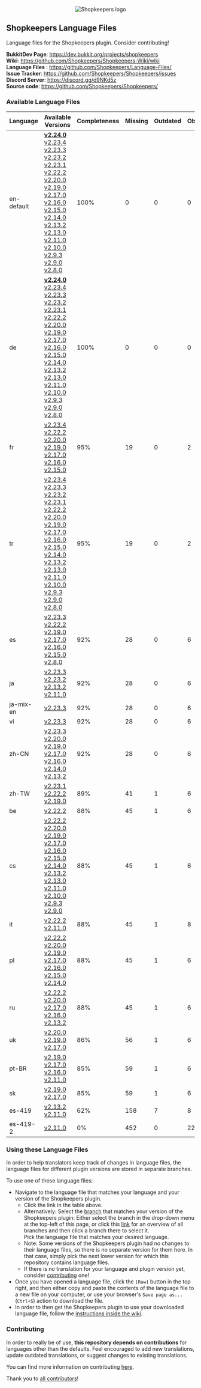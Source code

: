 <p align="center">
  <img src="https://github.com/Shopkeepers/Shopkeepers-Wiki/wiki/images/logos/shopkeepers_logo_small_with_text.png?raw=true" alt="Shopkeepers logo"/>
</p>

## Shopkeepers Language Files

Language files for the Shopkeepers plugin. Consider contributing!

**BukkitDev Page**: https://dev.bukkit.org/projects/shopkeepers  
**Wiki**: https://github.com/Shopkeepers/Shopkeepers-Wiki/wiki  
**Language Files** : https://github.com/Shopkeepers/Language-Files/  
**Issue Tracker**: https://github.com/Shopkeepers/Shopkeepers/issues  
**Discord Server**: https://discord.gg/d9NKd5z  
**Source code**: https://github.com/Shopkeepers/Shopkeepers/  

### Available Language Files

| Language | Available Versions | Completeness | Missing | Outdated | Obsolete |
|----------|--------------------|--------------|---------|----------|----------|
| en-default | [**v2.24.0**](https://github.com/Shopkeepers/Language-Files/blob/v2.24.0/lang/language-en-default.yml) [v2.23.4](https://github.com/Shopkeepers/Language-Files/blob/v2.23.4/lang/language-en-default.yml) [v2.23.3](https://github.com/Shopkeepers/Language-Files/blob/v2.23.3/lang/language-en-default.yml) [v2.23.2](https://github.com/Shopkeepers/Language-Files/blob/v2.23.2/lang/language-en-default.yml) [v2.23.1](https://github.com/Shopkeepers/Language-Files/blob/v2.23.1/lang/language-en-default.yml) [v2.22.2](https://github.com/Shopkeepers/Language-Files/blob/v2.22.2/lang/language-en-default.yml) [v2.20.0](https://github.com/Shopkeepers/Language-Files/blob/v2.20.0/lang/language-en-default.yml) [v2.19.0](https://github.com/Shopkeepers/Language-Files/blob/v2.19.0/lang/language-en-default.yml) [v2.17.0](https://github.com/Shopkeepers/Language-Files/blob/v2.17.0/lang/language-en-default.yml) [v2.16.0](https://github.com/Shopkeepers/Language-Files/blob/v2.16.0/lang/language-en-default.yml) [v2.15.0](https://github.com/Shopkeepers/Language-Files/blob/v2.15.0/lang/language-en-default.yml) [v2.14.0](https://github.com/Shopkeepers/Language-Files/blob/v2.14.0/lang/language-en-default.yml) [v2.13.2](https://github.com/Shopkeepers/Language-Files/blob/v2.13.2/lang/language-en-default.yml) [v2.13.0](https://github.com/Shopkeepers/Language-Files/blob/v2.13.0/lang/language-en-default.yml) [v2.11.0](https://github.com/Shopkeepers/Language-Files/blob/v2.11.0/lang/language-en-default.yml) [v2.10.0](https://github.com/Shopkeepers/Language-Files/blob/v2.10.0/lang/language-en-default.yml) [v2.9.3](https://github.com/Shopkeepers/Language-Files/blob/v2.9.3/lang/language-en-default.yml) [v2.9.0](https://github.com/Shopkeepers/Language-Files/blob/v2.9.0/lang/language-en-default.yml) [v2.8.0](https://github.com/Shopkeepers/Language-Files/blob/v2.8.0/lang/language-en-default.yml) | 100% | 0 | 0 | 0 |
| de | [**v2.24.0**](https://github.com/Shopkeepers/Language-Files/blob/v2.24.0/lang/language-de.yml) [v2.23.4](https://github.com/Shopkeepers/Language-Files/blob/v2.23.4/lang/language-de.yml) [v2.23.3](https://github.com/Shopkeepers/Language-Files/blob/v2.23.3/lang/language-de.yml) [v2.23.2](https://github.com/Shopkeepers/Language-Files/blob/v2.23.2/lang/language-de.yml) [v2.23.1](https://github.com/Shopkeepers/Language-Files/blob/v2.23.1/lang/language-de.yml) [v2.22.2](https://github.com/Shopkeepers/Language-Files/blob/v2.22.2/lang/language-de.yml) [v2.20.0](https://github.com/Shopkeepers/Language-Files/blob/v2.20.0/lang/language-de.yml) [v2.19.0](https://github.com/Shopkeepers/Language-Files/blob/v2.19.0/lang/language-de.yml) [v2.17.0](https://github.com/Shopkeepers/Language-Files/blob/v2.17.0/lang/language-de.yml) [v2.16.0](https://github.com/Shopkeepers/Language-Files/blob/v2.16.0/lang/language-de.yml) [v2.15.0](https://github.com/Shopkeepers/Language-Files/blob/v2.15.0/lang/language-de.yml) [v2.14.0](https://github.com/Shopkeepers/Language-Files/blob/v2.14.0/lang/language-de.yml) [v2.13.2](https://github.com/Shopkeepers/Language-Files/blob/v2.13.2/lang/language-de.yml) [v2.13.0](https://github.com/Shopkeepers/Language-Files/blob/v2.13.0/lang/language-de.yml) [v2.11.0](https://github.com/Shopkeepers/Language-Files/blob/v2.11.0/lang/language-de.yml) [v2.10.0](https://github.com/Shopkeepers/Language-Files/blob/v2.10.0/lang/language-de.yml) [v2.9.3](https://github.com/Shopkeepers/Language-Files/blob/v2.9.3/lang/language-de.yml) [v2.9.0](https://github.com/Shopkeepers/Language-Files/blob/v2.9.0/lang/language-de.yml) [v2.8.0](https://github.com/Shopkeepers/Language-Files/blob/v2.8.0/lang/language-de.yml) | 100% | 0 | 0 | 0 |
| fr | [v2.23.4](https://github.com/Shopkeepers/Language-Files/blob/v2.23.4/lang/language-fr.yml) [v2.22.2](https://github.com/Shopkeepers/Language-Files/blob/v2.22.2/lang/language-fr.yml) [v2.20.0](https://github.com/Shopkeepers/Language-Files/blob/v2.20.0/lang/language-fr.yml) [v2.19.0](https://github.com/Shopkeepers/Language-Files/blob/v2.19.0/lang/language-fr.yml) [v2.17.0](https://github.com/Shopkeepers/Language-Files/blob/v2.17.0/lang/language-fr.yml) [v2.16.0](https://github.com/Shopkeepers/Language-Files/blob/v2.16.0/lang/language-fr.yml) [v2.15.0](https://github.com/Shopkeepers/Language-Files/blob/v2.15.0/lang/language-fr.yml) | 95% | 19 | 0 | 2 |
| tr | [v2.23.4](https://github.com/Shopkeepers/Language-Files/blob/v2.23.4/lang/language-tr.yml) [v2.23.3](https://github.com/Shopkeepers/Language-Files/blob/v2.23.3/lang/language-tr.yml) [v2.23.2](https://github.com/Shopkeepers/Language-Files/blob/v2.23.2/lang/language-tr.yml) [v2.23.1](https://github.com/Shopkeepers/Language-Files/blob/v2.23.1/lang/language-tr.yml) [v2.22.2](https://github.com/Shopkeepers/Language-Files/blob/v2.22.2/lang/language-tr.yml) [v2.20.0](https://github.com/Shopkeepers/Language-Files/blob/v2.20.0/lang/language-tr.yml) [v2.19.0](https://github.com/Shopkeepers/Language-Files/blob/v2.19.0/lang/language-tr.yml) [v2.17.0](https://github.com/Shopkeepers/Language-Files/blob/v2.17.0/lang/language-tr.yml) [v2.16.0](https://github.com/Shopkeepers/Language-Files/blob/v2.16.0/lang/language-tr.yml) [v2.15.0](https://github.com/Shopkeepers/Language-Files/blob/v2.15.0/lang/language-tr.yml) [v2.14.0](https://github.com/Shopkeepers/Language-Files/blob/v2.14.0/lang/language-tr.yml) [v2.13.2](https://github.com/Shopkeepers/Language-Files/blob/v2.13.2/lang/language-tr.yml) [v2.13.0](https://github.com/Shopkeepers/Language-Files/blob/v2.13.0/lang/language-tr.yml) [v2.11.0](https://github.com/Shopkeepers/Language-Files/blob/v2.11.0/lang/language-tr.yml) [v2.10.0](https://github.com/Shopkeepers/Language-Files/blob/v2.10.0/lang/language-tr.yml) [v2.9.3](https://github.com/Shopkeepers/Language-Files/blob/v2.9.3/lang/language-tr.yml) [v2.9.0](https://github.com/Shopkeepers/Language-Files/blob/v2.9.0/lang/language-tr.yml) [v2.8.0](https://github.com/Shopkeepers/Language-Files/blob/v2.8.0/lang/language-tr.yml) | 95% | 19 | 0 | 2 |
| es | [v2.23.3](https://github.com/Shopkeepers/Language-Files/blob/v2.23.3/lang/language-es.yml) [v2.22.2](https://github.com/Shopkeepers/Language-Files/blob/v2.22.2/lang/language-es.yml) [v2.19.0](https://github.com/Shopkeepers/Language-Files/blob/v2.19.0/lang/language-es.yml) [v2.17.0](https://github.com/Shopkeepers/Language-Files/blob/v2.17.0/lang/language-es.yml) [v2.16.0](https://github.com/Shopkeepers/Language-Files/blob/v2.16.0/lang/language-es.yml) [v2.15.0](https://github.com/Shopkeepers/Language-Files/blob/v2.15.0/lang/language-es.yml) [v2.8.0](https://github.com/Shopkeepers/Language-Files/blob/v2.8.0/lang/language-es.yml) | 92% | 28 | 0 | 6 |
| ja | [v2.23.3](https://github.com/Shopkeepers/Language-Files/blob/v2.23.3/lang/language-ja.yml) [v2.23.2](https://github.com/Shopkeepers/Language-Files/blob/v2.23.2/lang/language-ja.yml) [v2.13.2](https://github.com/Shopkeepers/Language-Files/blob/v2.13.2/lang/language-ja.yml) [v2.11.0](https://github.com/Shopkeepers/Language-Files/blob/v2.11.0/lang/language-ja.yml) | 92% | 28 | 0 | 6 |
| ja-mix-en | [v2.23.3](https://github.com/Shopkeepers/Language-Files/blob/v2.23.3/lang/language-ja-mix-en.yml) | 92% | 28 | 0 | 6 |
| vi | [v2.23.3](https://github.com/Shopkeepers/Language-Files/blob/v2.23.3/lang/language-vi.yml) | 92% | 28 | 0 | 6 |
| zh-CN | [v2.23.3](https://github.com/Shopkeepers/Language-Files/blob/v2.23.3/lang/language-zh-CN.yml) [v2.20.0](https://github.com/Shopkeepers/Language-Files/blob/v2.20.0/lang/language-zh-CN.yml) [v2.19.0](https://github.com/Shopkeepers/Language-Files/blob/v2.19.0/lang/language-zh-CN.yml) [v2.17.0](https://github.com/Shopkeepers/Language-Files/blob/v2.17.0/lang/language-zh-CN.yml) [v2.16.0](https://github.com/Shopkeepers/Language-Files/blob/v2.16.0/lang/language-zh-CN.yml) [v2.14.0](https://github.com/Shopkeepers/Language-Files/blob/v2.14.0/lang/language-zh-CN.yml) [v2.13.2](https://github.com/Shopkeepers/Language-Files/blob/v2.13.2/lang/language-zh-CN.yml) | 92% | 28 | 0 | 6 |
| zh-TW | [v2.23.1](https://github.com/Shopkeepers/Language-Files/blob/v2.23.1/lang/language-zh-TW.yml) [v2.22.2](https://github.com/Shopkeepers/Language-Files/blob/v2.22.2/lang/language-zh-TW.yml) [v2.19.0](https://github.com/Shopkeepers/Language-Files/blob/v2.19.0/lang/language-zh-TW.yml) | 89% | 41 | 1 | 6 |
| be | [v2.22.2](https://github.com/Shopkeepers/Language-Files/blob/v2.22.2/lang/language-be.yml) | 88% | 45 | 1 | 6 |
| cs | [v2.22.2](https://github.com/Shopkeepers/Language-Files/blob/v2.22.2/lang/language-cs.yml) [v2.20.0](https://github.com/Shopkeepers/Language-Files/blob/v2.20.0/lang/language-cs.yml) [v2.19.0](https://github.com/Shopkeepers/Language-Files/blob/v2.19.0/lang/language-cs.yml) [v2.17.0](https://github.com/Shopkeepers/Language-Files/blob/v2.17.0/lang/language-cs.yml) [v2.16.0](https://github.com/Shopkeepers/Language-Files/blob/v2.16.0/lang/language-cs.yml) [v2.15.0](https://github.com/Shopkeepers/Language-Files/blob/v2.15.0/lang/language-cs.yml) [v2.14.0](https://github.com/Shopkeepers/Language-Files/blob/v2.14.0/lang/language-cs.yml) [v2.13.2](https://github.com/Shopkeepers/Language-Files/blob/v2.13.2/lang/language-cs.yml) [v2.13.0](https://github.com/Shopkeepers/Language-Files/blob/v2.13.0/lang/language-cs.yml) [v2.11.0](https://github.com/Shopkeepers/Language-Files/blob/v2.11.0/lang/language-cs.yml) [v2.10.0](https://github.com/Shopkeepers/Language-Files/blob/v2.10.0/lang/language-cs.yml) [v2.9.3](https://github.com/Shopkeepers/Language-Files/blob/v2.9.3/lang/language-cs.yml) [v2.9.0](https://github.com/Shopkeepers/Language-Files/blob/v2.9.0/lang/language-cs.yml) | 88% | 45 | 1 | 6 |
| it | [v2.22.2](https://github.com/Shopkeepers/Language-Files/blob/v2.22.2/lang/language-it.yml) [v2.11.0](https://github.com/Shopkeepers/Language-Files/blob/v2.11.0/lang/language-it.yml) | 88% | 45 | 1 | 8 |
| pl | [v2.22.2](https://github.com/Shopkeepers/Language-Files/blob/v2.22.2/lang/language-pl.yml) [v2.20.0](https://github.com/Shopkeepers/Language-Files/blob/v2.20.0/lang/language-pl.yml) [v2.19.0](https://github.com/Shopkeepers/Language-Files/blob/v2.19.0/lang/language-pl.yml) [v2.17.0](https://github.com/Shopkeepers/Language-Files/blob/v2.17.0/lang/language-pl.yml) [v2.16.0](https://github.com/Shopkeepers/Language-Files/blob/v2.16.0/lang/language-pl.yml) [v2.15.0](https://github.com/Shopkeepers/Language-Files/blob/v2.15.0/lang/language-pl.yml) [v2.14.0](https://github.com/Shopkeepers/Language-Files/blob/v2.14.0/lang/language-pl.yml) | 88% | 45 | 1 | 6 |
| ru | [v2.22.2](https://github.com/Shopkeepers/Language-Files/blob/v2.22.2/lang/language-ru.yml) [v2.20.0](https://github.com/Shopkeepers/Language-Files/blob/v2.20.0/lang/language-ru.yml) [v2.17.0](https://github.com/Shopkeepers/Language-Files/blob/v2.17.0/lang/language-ru.yml) [v2.16.0](https://github.com/Shopkeepers/Language-Files/blob/v2.16.0/lang/language-ru.yml) [v2.13.2](https://github.com/Shopkeepers/Language-Files/blob/v2.13.2/lang/language-ru.yml) | 88% | 45 | 1 | 6 |
| uk | [v2.20.0](https://github.com/Shopkeepers/Language-Files/blob/v2.20.0/lang/language-uk.yml) [v2.19.0](https://github.com/Shopkeepers/Language-Files/blob/v2.19.0/lang/language-uk.yml) [v2.17.0](https://github.com/Shopkeepers/Language-Files/blob/v2.17.0/lang/language-uk.yml) | 86% | 56 | 1 | 6 |
| pt-BR | [v2.19.0](https://github.com/Shopkeepers/Language-Files/blob/v2.19.0/lang/language-pt-BR.yml) [v2.17.0](https://github.com/Shopkeepers/Language-Files/blob/v2.17.0/lang/language-pt-BR.yml) [v2.16.0](https://github.com/Shopkeepers/Language-Files/blob/v2.16.0/lang/language-pt-BR.yml) [v2.11.0](https://github.com/Shopkeepers/Language-Files/blob/v2.11.0/lang/language-pt-BR.yml) | 85% | 59 | 1 | 6 |
| sk | [v2.19.0](https://github.com/Shopkeepers/Language-Files/blob/v2.19.0/lang/language-sk.yml) [v2.17.0](https://github.com/Shopkeepers/Language-Files/blob/v2.17.0/lang/language-sk.yml) | 85% | 59 | 1 | 6 |
| es-419 | [v2.13.2](https://github.com/Shopkeepers/Language-Files/blob/v2.13.2/lang/language-es-419.yml) [v2.11.0](https://github.com/Shopkeepers/Language-Files/blob/v2.11.0/lang/language-es-419.yml) | 62% | 158 | 7 | 8 |
| es-419-2 | [v2.11.0](https://github.com/Shopkeepers/Language-Files/blob/v2.11.0/lang/language-es-419-2.yml) | 0% | 452 | 0 | 220 |

### Using these Language Files

In order to help translators keep track of changes in language files, the language files for different plugin versions are stored in separate branches.

To use one of these language files:
* Navigate to the language file that matches your language and your version of the Shopkeepers plugin.
  * Click the link in the table above.
  * Alternatively: Select the [branch](https://docs.github.com/en/repositories/configuring-branches-and-merges-in-your-repository/managing-branches-in-your-repository/viewing-branches-in-your-repository) that matches your version of the Shopkeepers plugin: Either select the branch in the drop-down menu at the top-left of this page, or click this [link](https://github.com/Shopkeepers/Language-Files/branches/all) for an overview of all branches and then click a branch there to select it.  
    Pick the language file that matches your desired language.
  * Note: Some versions of the Shopkeepers plugin had no changes to their language files, so there is no separate version for them here. In that case, simply pick the next lower version for which this repository contains language files.
  * If there is no translation for your language and plugin version yet, consider [contributing](https://github.com/Shopkeepers/Language-Files#contributing) one!
* Once you have opened a language file, click the `[Raw]` button in the top right, and then either copy and paste the contents of the language file to a new file on your computer, or use your browser's `Save page as...` (`Ctrl+S`) action to download the file.
* In order to then get the Shopkeepers plugin to use your downloaded language file, follow the [instructions inside the wiki](https://github.com/Shopkeepers/Shopkeepers-Wiki/wiki/Language-Files#using-custom-language-files).

### Contributing

In order to really be of use, **this repository depends on contributions** for languages other than the defaults. Feel encouraged to add new translations, update outdated translations, or suggest changes to existing translations.

You can find more information on contributing [here](CONTRIBUTING.md).

Thank you to [all contributors](CONTRIBUTORS.md)!
